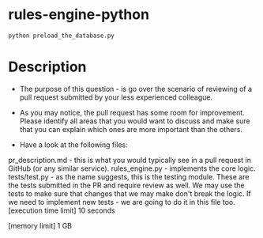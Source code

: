 # rules-engine-python

```
python preload_the_database.py
```

# Description 

* The purpose of this question - is go over the scenario of reviewing of a pull request submitted by your less experienced colleague.

* As you may notice, the pull request has some room for improvement. Please identify all areas that you would want to discuss and make sure that you can explain which ones are more important than the others.

* Have a look at the following files:

pr_description.md - this is what you would typically see in a pull request in GitHub (or any similar service).
rules_engine.py - implements the core logic.
tests/test.py - as the name suggests, this is the testing module. These are the tests submitted in the PR and require review as well. We may use the tests to make sure that changes that we may make don't break the logic. If we need to implement new tests - we are going to do it in this file too.
[execution time limit] 10 seconds

[memory limit] 1 GB

